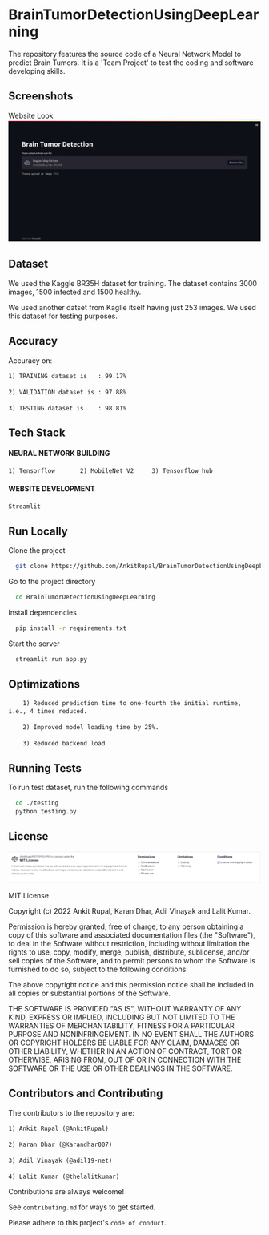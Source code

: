 # BrainTumorDetectionUsingDeepLearning
The repository features the source code of a Neural Network Model to predict Brain Tumors. It is a 'Team Project' to test the coding and software developing skills.
## Screenshots

Website Look
![App Screenshot](https://github.com/AnkitRupal/ConfigPhotos/raw/master/BTD_Intro.png)


## Dataset

We used the Kaggle BR35H dataset for training.
The dataset contains 3000 images, 1500 infected and 
1500 healthy.

We used another datset from Kaglle itself having just 253 images. We used
this dataset for testing purposes. 
## Accuracy

Accuracy on:

    1) TRAINING dataset is   : 99.17%

    2) VALIDATION dataset is : 97.88%

    3) TESTING dataset is    : 98.81%
## Tech Stack

#### NEURAL NETWORK BUILDING
    1) Tensorflow       2) MobileNet V2     3) Tensorflow_hub

#### WEBSITE DEVELOPMENT
    Streamlit


## Run Locally

Clone the project

```bash
  git clone https://github.com/AnkitRupal/BrainTumorDetectionUsingDeepLearning.git
```

Go to the project directory

```bash
  cd BrainTumorDetectionUsingDeepLearning
```

Install dependencies

```bash
  pip install -r requirements.txt
```

Start the server

```bash
  streamlit run app.py
```


## Optimizations

        1) Reduced prediction time to one-fourth the initial runtime, i.e., 4 times reduced.

        2) Improved model loading time by 25%.

        3) Reduced backend load


## Running Tests

To run test dataset, run the following commands

```bash
  cd ./testing
  python testing.py
```


## License


![Permissions](https://github.com/AnkitRupal/ConfigPhotos/raw/master/MITLicence.png)

MIT License

Copyright (c) 2022 Ankit Rupal, Karan Dhar, Adil Vinayak and Lalit Kumar.

Permission is hereby granted, free of charge, to any person obtaining a copy
of this software and associated documentation files (the "Software"), to deal
in the Software without restriction, including without limitation the rights
to use, copy, modify, merge, publish, distribute, sublicense, and/or sell
copies of the Software, and to permit persons to whom the Software is
furnished to do so, subject to the following conditions:

The above copyright notice and this permission notice shall be included in all
copies or substantial portions of the Software.

THE SOFTWARE IS PROVIDED "AS IS", WITHOUT WARRANTY OF ANY KIND, EXPRESS OR
IMPLIED, INCLUDING BUT NOT LIMITED TO THE WARRANTIES OF MERCHANTABILITY,
FITNESS FOR A PARTICULAR PURPOSE AND NONINFRINGEMENT. IN NO EVENT SHALL THE
AUTHORS OR COPYRIGHT HOLDERS BE LIABLE FOR ANY CLAIM, DAMAGES OR OTHER
LIABILITY, WHETHER IN AN ACTION OF CONTRACT, TORT OR OTHERWISE, ARISING FROM,
OUT OF OR IN CONNECTION WITH THE SOFTWARE OR THE USE OR OTHER DEALINGS IN THE
SOFTWARE.

## Contributors and Contributing

The contributors to the repository are:

    1) Ankit Rupal (@AnkitRupal)
    
    2) Karan Dhar (@Karandhar007)

    3) Adil Vinayak (@adil19-net)

    4) Lalit Kumar (@thelalitkumar)

Contributions are always welcome!

See `contributing.md` for ways to get started.

Please adhere to this project's `code of conduct`.
